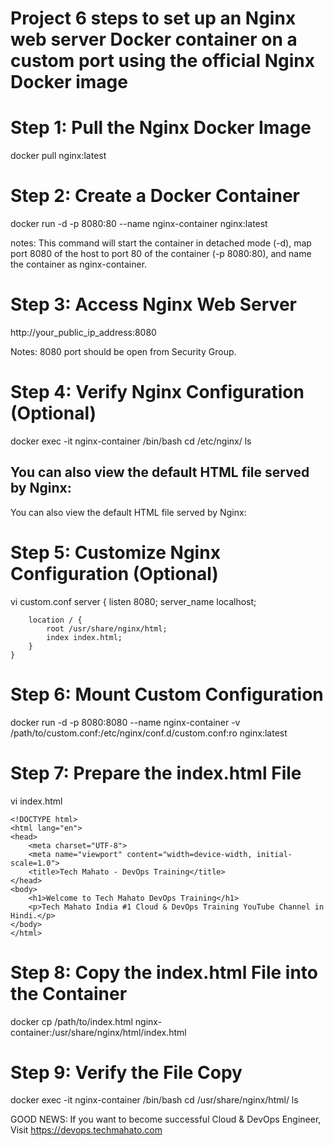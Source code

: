 # Project 6 steps to set up an Nginx web server Docker container on a custom port using the official Nginx Docker image

# Step 1: Pull the Nginx Docker Image
docker pull nginx:latest

# Step 2: Create a Docker Container
docker run -d -p 8080:80 --name nginx-container nginx:latest

notes: This command will start the container in detached mode (-d), map port 8080 of the host to port 80 of the container (-p 8080:80), and name the container as nginx-container.

# Step 3: Access Nginx Web Server
http://your_public_ip_address:8080

Notes: 8080 port should be open from Security Group.

# Step 4: Verify Nginx Configuration (Optional)
docker exec -it nginx-container /bin/bash
cd /etc/nginx/
ls

## You can also view the default HTML file served by Nginx:
You can also view the default HTML file served by Nginx:

# Step 5: Customize Nginx Configuration (Optional)
vi custom.conf
    server {
        listen 8080;
        server_name localhost;

        location / {
            root /usr/share/nginx/html;
            index index.html;
        }
    }
# Step 6: Mount Custom Configuration
docker run -d -p 8080:8080 --name nginx-container -v /path/to/custom.conf:/etc/nginx/conf.d/custom.conf:ro nginx:latest

# Step 7: Prepare the index.html File
vi index.html

    <!DOCTYPE html>
    <html lang="en">
    <head>
        <meta charset="UTF-8">
        <meta name="viewport" content="width=device-width, initial-scale=1.0">
        <title>Tech Mahato - DevOps Training</title>
    </head>
    <body>
        <h1>Welcome to Tech Mahato DevOps Training</h1>
        <p>Tech Mahato India #1 Cloud & DevOps Training YouTube Channel in Hindi.</p>
    </body>
    </html>

# Step 8: Copy the index.html File into the Container
docker cp /path/to/index.html nginx-container:/usr/share/nginx/html/index.html

# Step 9: Verify the File Copy
docker exec -it nginx-container /bin/bash
cd /usr/share/nginx/html/
ls

GOOD NEWS: If you want to become successful Cloud & DevOps Engineer, Visit https://devops.techmahato.com



